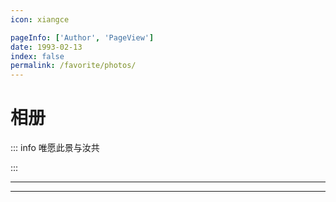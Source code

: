 ```yaml
---
icon: xiangce

pageInfo: ['Author', 'PageView']
date: 1993-02-13
index: false
permalink: /favorite/photos/
---
```


# 相册

::: info 唯愿此景与汝共

:::

---

<Catalog base='/favorite/photos/' />

---

